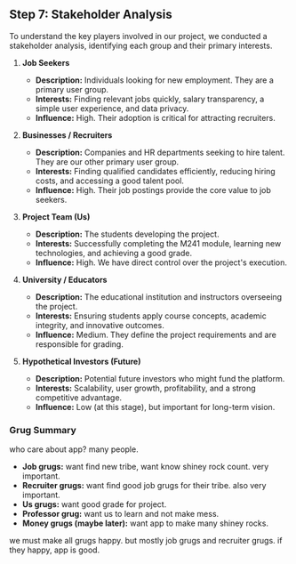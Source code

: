 ## Step 7: Stakeholder Analysis

To understand the key players involved in our project, we conducted a stakeholder analysis, identifying each group and their primary interests.

1.  **Job Seekers**

    - **Description:** Individuals looking for new employment. They are a primary user group.
    - **Interests:** Finding relevant jobs quickly, salary transparency, a simple user experience, and data privacy.
    - **Influence:** High. Their adoption is critical for attracting recruiters.

2.  **Businesses / Recruiters**

    - **Description:** Companies and HR departments seeking to hire talent. They are our other primary user group.
    - **Interests:** Finding qualified candidates efficiently, reducing hiring costs, and accessing a good talent pool.
    - **Influence:** High. Their job postings provide the core value to job seekers.

3.  **Project Team (Us)**

    - **Description:** The students developing the project.
    - **Interests:** Successfully completing the M241 module, learning new technologies, and achieving a good grade.
    - **Influence:** High. We have direct control over the project's execution.

4.  **University / Educators**

    - **Description:** The educational institution and instructors overseeing the project.
    - **Interests:** Ensuring students apply course concepts, academic integrity, and innovative outcomes.
    - **Influence:** Medium. They define the project requirements and are responsible for grading.

5.  **Hypothetical Investors (Future)**
    - **Description:** Potential future investors who might fund the platform.
    - **Interests:** Scalability, user growth, profitability, and a strong competitive advantage.
    - **Influence:** Low (at this stage), but important for long-term vision.

### Grug Summary

who care about app? many people.

- **Job grugs:** want find new tribe, want know shiney rock count. very important.
- **Recruiter grugs:** want find good job grugs for their tribe. also very important.
- **Us grugs:** want good grade for project.
- **Professor grug:** want us to learn and not make mess.
- **Money grugs (maybe later):** want app to make many shiney rocks.

we must make all grugs happy. but mostly job grugs and recruiter grugs. if they happy, app is good.
